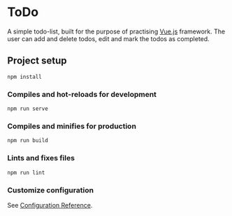 # ToDo
A simple todo-list, built for the purpose of practising [Vue.js](https://vuejs.org/) framework. The user can add and delete todos, edit and mark the todos as completed.

## Project setup
```
npm install
```

### Compiles and hot-reloads for development
```
npm run serve
```

### Compiles and minifies for production
```
npm run build
```

### Lints and fixes files
```
npm run lint
```

### Customize configuration
See [Configuration Reference](https://cli.vuejs.org/config/).
